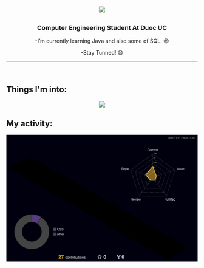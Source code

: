 <h1 align="center">
  <a href="https://git.io/typing-svg">
    <img src="https://readme-typing-svg.herokuapp.com/?lines=Hey+There!+✌+😃;I'm+Joel+Medina...;It's+my+pleassure+to+meet+you+all!&center=true&size=19">
  </a>
</h1>

<h3 align="center">Computer Engineering Student At Duoc UC
</h3>
<p align="center">
-I’m currently learning Java and also some of SQL. 😉
  </p>
<p align="center">
-Stay Tunned! 😄
  </p>
<hr>
<br>
  
## Things I'm into:

<div align=center>
  <a href="https://github.com/Venec0/github-readme-stats"><img width=325 align="center" src="https://github-readme-stats.vercel.app/api/top-langs/?username=Venec0&hide=c%23,powershell,Mathematica,Ruby,Objective-C,Objective-C%2b%2b,Cuda&title_color=61dafb&text_color=ffffff&icon_color=61dafb&bg_color=20232a&langs_count=8&layout=compact&border_color=61dafb&hide_border=true" />
  </a>
</div>

## My activity:
![contrib graph](./profile-3d-contrib/profile-night-rainbow.svg)

<!--
**Venec0/Venec0** is a ✨ _special_ ✨ repository because its `README.md` (this file) appears on your GitHub profile.

Here are some ideas to get you started:

- 🔭 I’m currently working on ...
- 🌱 I’m currently learning ...
- 👯 I’m looking to collaborate on ...
- 🤔 I’m looking for help with ...
- 💬 Ask me about ...
- 📫 How to reach me: ...
- 😄 Pronouns: ...
- ⚡ Fun fact: ...
-->
